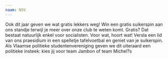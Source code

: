 ```yaml
---
naam: NSV
---
```

Ook dit jaar geven we wat gratis lekkers weg! Win een gratis suikerspin aan ons standje terwijl je meer over onze club te weten komt.
Gratis? Dat bestaat natuurlijk enkel voor socialisten. Voor wat, hoort wat! Versla een lid van ons praesidium in een spelletje tafelvoetbal en geniet van je suikerspin. Als Vlaamse politieke studentenvereniging geven we dit uiteraard een politieke insteek: kies jij voor team Jambon of team Michel?s